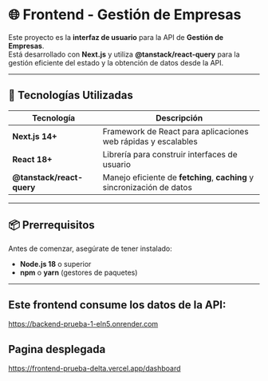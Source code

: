 # 🌐 Frontend - Gestión de Empresas

Este proyecto es la **interfaz de usuario** para la API de **Gestión de Empresas**.  
Está desarrollado con **Next.js** y utiliza **@tanstack/react-query** para la gestión eficiente del estado y la obtención de datos desde la API.

---

## 🚀 Tecnologías Utilizadas

| Tecnología                | Descripción                                              |
|--------------------------|------------------------------------------------------|
| **Next.js 14+**          | Framework de React para aplicaciones web rápidas y escalables |
| **React 18+**            | Librería para construir interfaces de usuario       |
| **@tanstack/react-query** | Manejo eficiente de **fetching**, **caching** y sincronización de datos |


---

## 📦 Prerrequisitos

Antes de comenzar, asegúrate de tener instalado:

- **Node.js 18** o superior  
- **npm** o **yarn** (gestores de paquetes)

---

## Este frontend consume los datos de la API:
https://backend-prueba-1-eln5.onrender.com

## Pagina desplegada 
https://frontend-prueba-delta.vercel.app/dashboard
